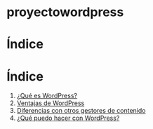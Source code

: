 # proyectowordpress

# Índice
# Índice

1. [¿Qué es WordPress?](documentos/qué-es-wordpress.md)
2. [Ventajas de WordPress](documentos/ventajas-de-wordpress.md)
3. [Diferencias con otros gestores de contenido](documentos/diferencias-con-otros-gestores-de-contenido.md)
4. [¿Qué puedo hacer con WordPress?](documentos/qué-puedo-hacer-con-wordpress.md)

